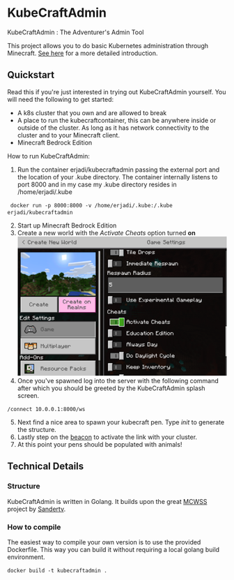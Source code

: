# KubeCraftAdmin
KubeCraftAdmin : The Adventurer's Admin Tool

This project allows you to do basic Kubernetes administration through Minecraft.
[See here](https://medium.com/@eric.jadi/minecraft-as-a-k8s-admin-tool-cf16f890de42) for a more detailed introduction.

## Quickstart  

Read this if you're just interested in trying out KubeCraftAdmin yourself.
You will need the following to get started:

- A k8s cluster that you own and are allowed to break
- A place to run the kubecraftcontainer, this can be anywhere inside or outside of the cluster. As long as it has network connectivity to the cluster and to your Minecraft client.
- Minecraft Bedrock Edition

How to run KubeCraftAdmin:

1. Run the container erjadi/kubecraftadmin passing the external port and the location of your .kube directory. The container internally listens to port 8000 and in my case my .kube directory resides in /home/erjadi/.kube
```
 docker run -p 8000:8000 -v /home/erjadi/.kube:/.kube erjadi/kubecraftadmin
```
2. Start up Minecraft Bedrock Edition
3. Create a new world with the *Activate Cheats* option turned **on**
 ![Activate Cheats](/img/cheats.png)
4. Once you've spawned log into the server with the following command after which you should be greeted by the KubeCraftAdmin splash screen.
```
/connect 10.0.0.1:8000/ws
```
5. Next find a nice area to spawn your kubecraft pen. Type *init* to generate the structure.
6. Lastly step on the [beacon](https://minecraft.gamepedia.com/Beacon) to activate the link with your cluster.
7. At this point your pens should be populated with animals!

## Technical Details

### Structure

KubeCraftAdmin is written in Golang. It builds upon the great [MCWSS](https://github.com/Sandertv/mcwss) project by [Sandertv](https://github.com/Sandertv).


### How to compile

The easiest way to compile your own version is to use the provided Dockerfile.
This way you can build it without requiring a local golang build environment.

```
docker build -t kubecraftadmin .
```

